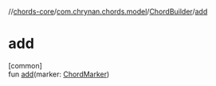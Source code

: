 //[chords-core](../../../index.md)/[com.chrynan.chords.model](../index.md)/[ChordBuilder](index.md)/[add](add.md)

# add

[common]\
fun [add](add.md)(marker: [ChordMarker](../-chord-marker/index.md))
